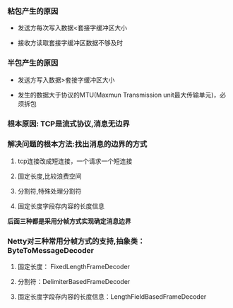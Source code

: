 ### 粘包产生的原因

- 发送方每次写入数据<套接字缓冲区大小

- 接收方读取套接字缓冲区数据不够及时

### 半包产生的原因

- 发送方写入数据>套接字缓冲区大小

- 发生的数据大于协议的MTU(Maxmun Transmission unit最大传输单元)，必须拆包

### 根本原因: TCP是流式协议,消息无边界

### 解决问题的根本方法:找出消息的边界的方式

1. tcp连接改成短连接，一个请求一个短连接 

2. 固定长度,比较浪费空间

3. 分割符,特殊处理分割符

4. 固定长度字段存内容的长度信息

**后面三种都是采用分帧方式实现确定消息边界**

### Netty对三种常用分帧方式的支持,抽象类：ByteToMessageDecoder

1. 固定长度： FixedLengthFrameDecoder 

2. 分割符：DelimiterBasedFrameDecoder

3. 固定长度字段存内容的长度信息：LengthFieldBasedFrameDecoder 